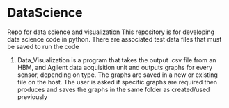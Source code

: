 # DataScience
Repo for data science and visualization
This repository is for developing data science code in python. There are associated test data files that must be saved to run the code
1)  Data_Visualization is a program that takes the output .csv file from an HBM, and Agilent data acquisition unit and outputs graphs for every sensor,
    depending on type. The graphs are saved in a new or existing file on the host. The user is asked if specific graphs are required then produces
    and saves the graphs in the same folder as created/used previously
